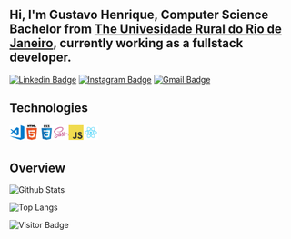## Hi, I'm Gustavo Henrique, Computer Science Bachelor from [The Univesidade Rural do Rio de Janeiro](https://portal.ufrrj.br/), currently working as a fullstack developer.

[![Linkedin Badge](https://img.shields.io/badge/-gustavo-blue?style=flat-square&logo=Linkedin&logoColor=white&link=https://www.linkedin.com/in/gustavo-lima007/)](https://www.linkedin.com/in/gustavo-lima007/)
[![Instagram Badge](https://img.shields.io/badge/-gustavolima1377-purple?style=flat-square&logo=instagram&logoColor=white&link=https://instagram.com/kanna6501/)](https://www.instagram.com/gustavolima1377)
[![Gmail Badge](https://img.shields.io/badge/-gustavohsl1717@gmail.com-c14438?style=flat-square&logo=Gmail&logoColor=white&link=mailto:gustavohsl1717@gmail.com)](mailto:gustavohsl1717@gmail.com)

## Technologies

<img align="left" alt="Visual Studio Code" width="26px" src="https://raw.githubusercontent.com/github/explore/80688e429a7d4ef2fca1e82350fe8e3517d3494d/topics/visual-studio-code/visual-studio-code.png" />
<img align="left" alt="HTML5" width="26px" src="https://raw.githubusercontent.com/github/explore/80688e429a7d4ef2fca1e82350fe8e3517d3494d/topics/html/html.png" />
<img align="left" alt="CSS3" width="26px" src="https://raw.githubusercontent.com/github/explore/80688e429a7d4ef2fca1e82350fe8e3517d3494d/topics/css/css.png" />
<img align="left" alt="Sass" width="26px" src="https://raw.githubusercontent.com/github/explore/80688e429a7d4ef2fca1e82350fe8e3517d3494d/topics/sass/sass.png" />
<img align="left" alt="JavaScript" width="26px" src="https://raw.githubusercontent.com/github/explore/80688e429a7d4ef2fca1e82350fe8e3517d3494d/topics/javascript/javascript.png" />
<img align="left" alt="React" width="26px" src="https://raw.githubusercontent.com/github/explore/80688e429a7d4ef2fca1e82350fe8e3517d3494d/topics/react/react.png" />

<br><br>

## Overview

![Github Stats](https://github-readme-stats.vercel.app/api?username=guhenrique007&count_private=true&show_icons=true&include_all_commits=true)

![Top Langs](https://github-readme-stats.vercel.app/api/top-langs/?username=guhenrique007&hide=TeX&layout=compact)

![Visitor Badge](https://visitor-badge.laobi.icu/badge?page_id=guhenrique007)
